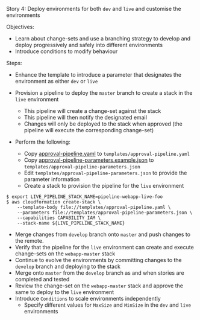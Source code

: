 
Story 4: Deploy environments for both `dev` and `live` and customise the environments

Objectives:
- Learn about change-sets and use a branching strategy to develop and deploy progressively and safely into different environments
- Introduce conditions to modify behaviour

Steps:

- Enhance the template to introduce a parameter that designates the environment as either `dev` or `live`  
- Provision a pipeline to deploy the `master` branch to create a stack in the `live` environment
    - This pipeline will create a change-set against the stack 
    - This pipeline will then notify the designated email 
    - Changes will only be deployed to the stack when approved (the pipeline will execute the corresponding change-set)

- Perform the following:
    - Copy [approval-pipeline.yaml](approval-pipeline.yaml) to `templates/approval-pipeline.yaml`
    - Copy [approval-pipeline-parameters.example.json](approval-pipeline-parameters.example.json) to `templates/approval-pipeline-parameters.json`
    - Edit `templates/approval-pipeline-parameters.json` to provide the parameter information
    - Create a stack to provision the pipeline for the `live` environment

```
$ export LIVE_PIPELINE_STACK_NAME=pipeline-webapp-live-foo
$ aws cloudformation create-stack \
    --template-body file://templates/approval-pipeline.yaml \
    --parameters file://templates/approval-pipeline-parameters.json \
    --capabilities CAPABILITY_IAM \
    --stack-name ${LIVE_PIPELINE_STACK_NAME}

```

- Merge changes from `develop` branch onto `master` and push changes to the remote. 
- Verify that the pipeline for the `live` environment can create and execute change-sets on the `webapp-master` stack
- Continue to evolve the environments by committing changes to the `develop` branch and deploying to the stack
- Merge onto `master` from the `develop` branch as and when stories are completed and tested
- Review the change-set on the `webapp-master` stack and approve the same to deploy to the `live` environment    
- Introduce `Conditions` to scale environments independently
    - Specify different values for `MaxSize` and `MinSize` in the `dev` and `live` environments
